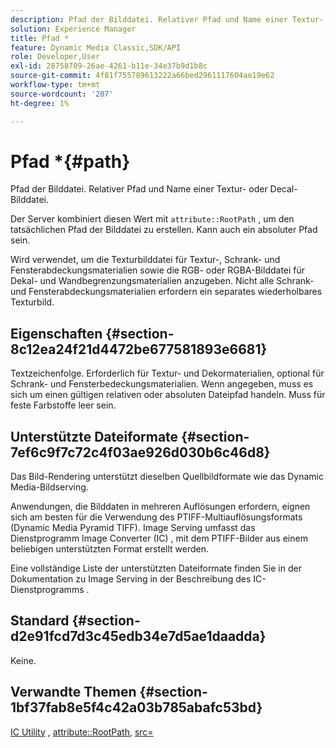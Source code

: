 ```yaml
---
description: Pfad der Bilddatei. Relativer Pfad und Name einer Textur- oder Decal-Bilddatei.
solution: Experience Manager
title: Pfad *
feature: Dynamic Media Classic,SDK/API
role: Developer,User
exl-id: 28758709-26ae-4261-b11e-34e37b9d1b8c
source-git-commit: 4f81f755789613222a66bed2961117604ae19e62
workflow-type: tm+mt
source-wordcount: '207'
ht-degree: 1%

---
```


# Pfad *{#path}

Pfad der Bilddatei. Relativer Pfad und Name einer Textur- oder Decal-Bilddatei.

Der Server kombiniert diesen Wert mit `attribute::RootPath` , um den tatsächlichen Pfad der Bilddatei zu erstellen. Kann auch ein absoluter Pfad sein.

Wird verwendet, um die Texturbilddatei für Textur-, Schrank- und Fensterabdeckungsmaterialien sowie die RGB- oder RGBA-Bilddatei für Dekal- und Wandbegrenzungsmaterialien anzugeben. Nicht alle Schrank- und Fensterabdeckungsmaterialien erfordern ein separates wiederholbares Texturbild.

## Eigenschaften {#section-8c12ea24f21d4472be677581893e6681}

Textzeichenfolge. Erforderlich für Textur- und Dekormaterialien, optional für Schrank- und Fensterbedeckungsmaterialien. Wenn angegeben, muss es sich um einen gültigen relativen oder absoluten Dateipfad handeln. Muss für feste Farbstoffe leer sein.

## Unterstützte Dateiformate {#section-7ef6c9f7c72c4f03ae926d030b6c46d8}

Das Bild-Rendering unterstützt dieselben Quellbildformate wie das Dynamic Media-Bildserving.

Anwendungen, die Bilddaten in mehreren Auflösungen erfordern, eignen sich am besten für die Verwendung des PTIFF-Multiauflösungsformats (Dynamic Media Pyramid TIFF). Image Serving umfasst das Dienstprogramm Image Converter (IC) , mit dem PTIFF-Bilder aus einem beliebigen unterstützten Format erstellt werden.

Eine vollständige Liste der unterstützten Dateiformate finden Sie in der Dokumentation zu Image Serving in der Beschreibung des IC-Dienstprogramms .

## Standard {#section-d2e91fcd7d3c45edb34e7d5ae1daadda}

Keine.

## Verwandte Themen {#section-1bf37fab8e5f4c42a03b785abafc53bd}

[IC Utility](/help/aem-is-ir-api/is-api/is-utils/utilities/r-ic.md) , [attribute::RootPath](/help/aem-is-ir-api/ir-api/material-cat/image-rendering-api-ref/c-ir-material-catalog/c-ir-attributes-reference/r-ir-rootpath.md), [src=](/help/aem-is-ir-api/ir-api/http-protocol/image-rendering-api-ref/c-ir-http-protocol-ref/c-ir-http-protocol-command-reference/r-ir-src.md)
